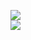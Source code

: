 [![](https://img.shields.io/badge/Made%20With-Github%20Spray-lightgrey.svg?style=for-the-badge&logo=github)](https://github.com/Annihil/github-spray#1062)  
[![](https://i.imgur.com/2DrTn0Z.gif)](https://github.com/Annihil/github-spray)